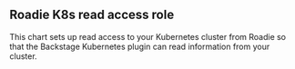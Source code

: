 
## Roadie K8s read access role

This chart sets up read access to your Kubernetes cluster from Roadie so that the Backstage Kubernetes plugin can read information from your cluster.

